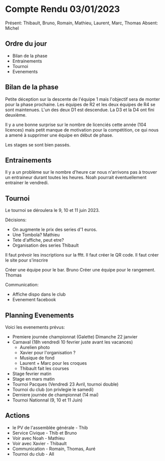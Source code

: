 # Compte Rendu 03/01/2023

Présent: Thibault, Bruno, Romain, Mathieu, Laurent, Marc, Thomas
Absent: Michel

## Ordre du jour

- Bilan de la phase
- Entrainements
- Tournoi 
- Evenements

## Bilan de la phase

Petite déception sur la descente de l'équipe 1 mais l'objectif sera de monter pour la phase prochaine.
Les équipes de R2 et les deux équipes de R4 se sont maintenues.
L'un des deux D1 est descendue.
La D3 et la D4 ont fini deuxième.

Il y a une bonne surprise sur le nombre de licenciés cette année (104 licences) mais petit manque de motivation pour la compétition, ce qui nous a amené à supprimer une équipe en début de phase.

Les stages se sont bien passés.

## Entrainements

Il y a un problème sur le nombre d'heure car nous n'arrivons pas à trouver un entraineur durant toutes les heures.
Noah pourrait éventuellement entrainer le vendredi.

## Tournoi 

Le tournoi se déroulera le 9, 10 et 11 juin 2023.

Décisions:
- On augmente le prix des series d'1 euros.
- Une Tombola? Mathieu
- Tete d'affiche, peut etre?
- Organisation des series Thibault

Il faut prévoir les inscriptions sur la fftt.
Il faut créer le QR code.
Il faut créer le site pour s'inscrire

Créer une équipe pour le bar. Bruno
Créer une équipe pour le rangement. Thomas

Communication:
- Affiche dispo dans le club
- Evenement facebook

## Planning Evenements

Voici les evenements prévus:
- Premiere journée championnat (Galette) Dimanche 22 janvier
- Carnaval (18h vendredi 10 fevrier juste avant les vacances)
	- Aurelien photo
	- Xavier pour l'organisation ?
	- Musique de fond 
	- Laurent + Marc pour les croques
	- Thibault fait les courses
- Stage fevrier matin
- Stage en mars matin
- Tournoi Pacques (Vendredi 23 Avril, tournoi double) 
- Tournoi du club (on privlegie le samedi)
- Derniere journée de championnat (14 mai)
- Tournoi Nationnal (9, 10 et 11 Juin)

## Actions

- le PV de l'assemblée générale - Thib
- Service Civique - Thib et Bruno
- Voir avec Noah - Mathieu
- Voir avec Xavier - Thibault
- Communication - Romain, Thomas, Auré
- Tournoi du club - All
